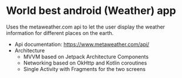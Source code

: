 # World best android (Weather) app

Uses the metaweather.com api to let the user display the weather information for different places on the earth.

- Api documentation: https://www.metaweather.com/api/
- Architecture
  - MVVM based on Jetpack Architecture Components
  - Networking based on OkHttp and Kotlin coroutines
  - Single Activity with Fragments for the two screens

